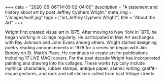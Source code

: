 +++
date = "2020-06-06T14:09:02-04:00"
description = "A statement and history about art by poet Jeffrey Cyphers Wright."
meta_img = "/images/wolf.jpg"
tags = ["art,Jeffrey Cyphers Wright"]
title = "About the Art"
+++

Wright first created visual art in 1975. After moving to New York in 1976, he began working in collage regularly. He participated in Mail Art exchanges with Ray Johnson and John Evans among others. Wright started designing poetry reading announcements in 1978 for a series he began with Jim Brodey on St. Mark’s Place. He continues to create art for publications including 17 LiVE MAG! covers. For the past decade Wright has incorporated painting and drawing into his collages. These works typically include mythical characters, rubber stamps, antique paper, asemic writing, graffiti-esque gestures, and rock and roll stickers culled from East Village streets.

